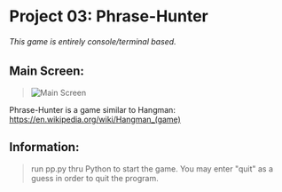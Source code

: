 # Project 03: Phrase-Hunter
###### *This game is entirely console/terminal based.*

## Main Screen:
>![Main Screen](https://i.ibb.co/ZxrdvcP/p3.png)

Phrase-Hunter is a game similar to Hangman: https://en.wikipedia.org/wiki/Hangman_(game)

## Information:
>run pp.py thru Python to start the game.
>You may enter "quit" as a guess in order to quit the program.

